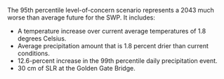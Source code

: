 The 95th percentile level-of-concern scenario represents a 2043 much worse 
than average future for the SWP. It includes:
* A temperature increase over current average temperatures of 1.8 degrees Celsius.
* Average precipitation amount that is 1.8 percent drier than current conditions.
* 12.6-percent increase in the 99th percentile daily precipitation event.
* 30 cm of SLR at the Golden Gate Bridge.